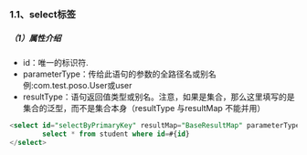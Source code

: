 ### 1.1、select标签

##### （1）属性介绍

* id：唯一的标识符.
* parameterType：传给此语句的参数的全路径名或别名 例:com.test.poso.User或user
* resultType：语句返回值类型或别名。注意，如果是集合，那么这里填写的是集合的泛型，而不是集合本身（resultType 与resultMap 不能并用）

```sql
<select id="selectByPrimaryKey" resultMap="BaseResultMap" parameterType="Object">
        select * from student where id=#{id}
</select>
```



